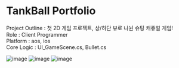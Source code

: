 # TankBall Portfolio
Project Outline : 첫 2D 게임 프로젝트, 상/하단 뷰로 나뉜 슈팅 캐쥬얼 게임! <br>
Role : Client Programmer<br>
Platform : aos, ios<br>
Core Logic : UI_GameScene.cs, Bullet.cs

![image](https://github.com/Jpot777/TimeWalker3D/assets/83854046/2d883547-dcf2-40ec-b12f-4e80f72b1802)
![image](https://github.com/Jpot777/TimeWalker3D/assets/83854046/e0a62b15-c1f1-40c4-bdb9-4ab74e42d38d)
![image](https://github.com/Jpot777/TimeWalker3D/assets/83854046/e7282e5f-e5ca-414e-bfda-a6b9ab163f3c)
